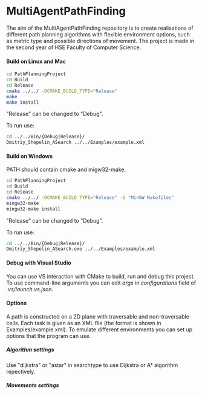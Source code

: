# MultiAgentPathFinding

The aim of the MultiAgentPathFinding repository is to create realisations of different path planning algorithms with flexible environment options, such as metric type and possible directions of movement. The project is made in the second year of HSE Faculty of Computer Science.

#### Build on Linux and Mac

```bash
cd PathPlanningProject
cd Build
cd Release
cmake ../../ -DCMAKE_BUILD_TYPE="Release"
make
make install
```

"Release" can be changed to "Debug".

To run use:

```bash
cd ../../Bin/{Debug|Release}/
Dmitriy_Shepelin_ASearch ../../Examples/example.xml
```

#### Build on Windows

PATH should contain cmake and migw32-make.

```bash
cd PathPlanningProject
cd Build
cd Release
cmake ../../ -DCMAKE_BUILD_TYPE="Release" -G "MinGW Makefiles"
mingw32-make
mingw32-make install
```

"Release" can be changed to "Debug".

To run use:

```bash
cd ../../Bin/{Debug|Release}/
Dmitriy_Shepelin_ASearch.exe ../../Examples/example.xml
```

#### Debug with Visual Studio

You can use VS interaction with CMake to build, run and debug this project. To use command-line arguments you can edit *args* in *configurations* field of *.vs/launch.vs.json*.

#### Options

A path is constructed on a 2D plane with traversable and non-traversable cells. Each task is given as an XML file (the format is shown in Examples/example.xml). To emulate different environments you can set up options that the program can use.

##### Algorithm settings

Use "dijkstra" or "astar" in searchtype to use Dijkstra or A* algorithm repectively.

##### Movements settings




